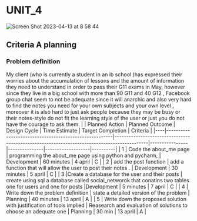 # UNIT_4
![Screen Shot 2023-04-13 at 8 58 44](https://user-images.githubusercontent.com/112072887/231611426-48d1189e-0f13-4a74-ae50-c36b0177bd73.png)

## Criteria A planning

### Problem definition
My client (who is currently a student in an ib school )has expressed  their worries about the accumulation of lessons and the amount of information they need to understand in order to pass their G11 exams in May, however since they live in a big school with more than 90 G11 and 40 G12 , Facebook group chat seem to not be adequate since it will anarchic and also very hard to find the notes you need for your own subjects and your own level , moreover it is also hard to just ask people  because they may be busy or their notes-style do not fit the learning style of the user or just you do not have the courage to ask them.
|    | Planned Action                                        | Planned Outcome                                                                            | Design Cycle   | Time Estimate | Target Completion | Criteria |
|----|-------------------------------------------------------|--------------------------------------------------------------------------------------------|----------------|---------------|-------------------|----------|
| 1  | Code the about_me page                            | programming the about_me page using  python and pycharm,              | Development       | 60 minutes    | 4 april        | C       |
| 2  | add the post function                           | add a function that will allow the user to post their notes .                                                | Development      | 30 minutes    | 5 april         | C        |
| 3  |Create a database for the user and their posts                            | create using sql a database called social_networok that conatins two tables one for users and one for posts  |Development       | 5 minutes        | 7 april           | C       |
| 4  | Write down the problem definition                              | state a detailed version of the problem                       | Planning       | 40 minutes    | 13 april         | A        |
| 5  | Write down the proposed solution with justification of tools implied | Reasearch and evaluation of solutions to choose an adequate one                                   | Planning       | 30 min     | 13 april        | A        |
